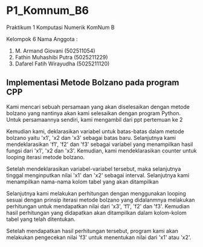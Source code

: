 # P1_Komnum_B6
 
Praktikum 1 Komputasi Numerik
KomNum B
 
Kelompok  6
Nama Anggota :
1.  M. Armand Giovani (502511054)
2.  Fathin Muhashibi Putra (5025211229)
3.  Dafarel Fatih Wirayudha (5025211120)

## Implementasi Metode Bolzano pada program CPP

Kami mencari sebuah persamaan yang akan diselesaikan dengan metode bolzano yang nantinya akan kami selesaikan dengan program Python.
Untuk persamaannya sendiri, kami mengambil dari ppt pertemuan ke 2

Kemudian kami, deklarasikan variabel untuk batas-batas dalam metode bolzano yaitu 'x1', 'x2 dan 'x3' sebagai batas baru. Selanjutnya kami mendeklarasikan 'f1', 'f2' dan 'f3' sebagai variabel yang menampilkan hasil fungsi dari  'x1', 'x2 dan 'x3'. Kemudian, kami mendeklarasikan counter untuk looping iterasi metode bolzano. 

Setelah mendeklarasikan variabel-variabel tersebut, maka selanjutnya tinggal menginputkan nilai 'x1' dan 'x2' sebagai interval.
Selanjutnya kami menampilkan nama-nama kolom tabel yang akan ditampilkan

Selanjutnya kami melakukan perhitungan dengan menggunakan looping sesuai dengan prinsip iterasi metode bolzano yang didalanmnya melakukan perhitungan untuk mendapatkan nilai dari 'x3', 'f1', 'f2' dan 'f3'. Kemudian hasil perhitungan yang didapatkan akan ditampilkan dalam kolom-kolom tabel yang telah ditentukan.

Setelah mendapatkan hasil perhitungan tersebut, program kami akan melakukan pengecekan nilai 'f3' untuk menentukan nilai dari 'x1' atau 'x2'.

